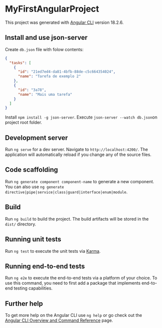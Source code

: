 # MyFirstAngularProject

This project was generated with [Angular CLI](https://github.com/angular/angular-cli) version 18.2.6.

## Install and use json-server

Create `db.json` file with folow contents:

```json
{
  "tasks": [
    {
      "id": "21ed7ed4-da81-4bfb-88de-c5c664354024",
      "name": "Tarefa de exemplo 2"
    },
    {
      "id": "3a78",
      "name": "Mais uma tarefa"
    }
  ]
}
```

Install `npm install -g json-server`. Execute `json-server --watch db.json`on project root folder.

## Development server

Run `ng serve` for a dev server. Navigate to `http://localhost:4200/`. The application will automatically reload if you change any of the source files.

## Code scaffolding

Run `ng generate component component-name` to generate a new component. You can also use `ng generate directive|pipe|service|class|guard|interface|enum|module`.

## Build

Run `ng build` to build the project. The build artifacts will be stored in the `dist/` directory.

## Running unit tests

Run `ng test` to execute the unit tests via [Karma](https://karma-runner.github.io).

## Running end-to-end tests

Run `ng e2e` to execute the end-to-end tests via a platform of your choice. To use this command, you need to first add a package that implements end-to-end testing capabilities.

## Further help

To get more help on the Angular CLI use `ng help` or go check out the [Angular CLI Overview and Command Reference](https://angular.dev/tools/cli) page.
